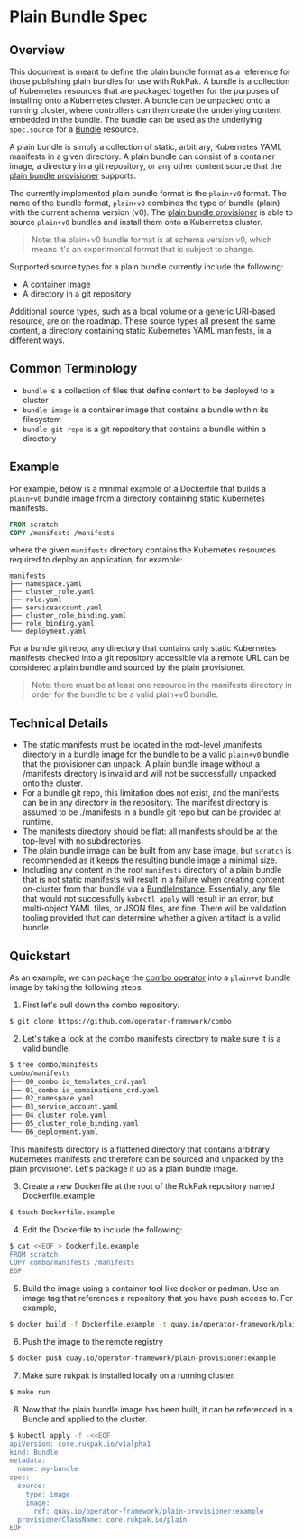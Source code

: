 # Plain Bundle Spec

## Overview

This document is meant to define the plain bundle format as a reference for those publishing plain bundles for use with
RukPak. A bundle is a collection of Kubernetes resources that are packaged together for the purposes of installing onto
a Kubernetes cluster. A bundle can be unpacked onto a running cluster, where controllers can then create the underlying
content embedded in the bundle. The bundle can be used as the underlying `spec.source` for
a [Bundle](https://github.com/operator-framework/rukpak#bundle) resource.

A plain bundle is simply a collection of static, arbitrary, Kubernetes YAML manifests in a given directory. A plain
bundle can consist of a container image, a directory in a git repository, or any other content source that
the [plain bundle provisioner](https://github.com/operator-framework/rukpak/blob/main/internal/provisioner/plain/README.md)
supports.

The currently implemented plain bundle format is the `plain+v0` format. The name of the bundle format, `plain+v0`
combines the type of bundle (plain) with the current schema version (v0).
The [plain bundle provisioner](https://github.com/operator-framework/rukpak/blob/main/internal/provisioner/plain/README.md)
is able to source `plain+v0` bundles and install them onto a Kubernetes cluster.

> Note: the plain+v0 bundle format is at schema version v0, which means it's an experimental format that is subject
> to change.

Supported source types for a plain bundle currently include the following:

* A container image
* A directory in a git repository

Additional source types, such as a local volume or a generic URI-based resource, are on the roadmap. These source types
all present the same content, a directory containing static Kubernetes YAML manifests, in a different ways.

## Common Terminology

* `bundle` is a collection of files that define content to be deployed to a cluster
* `bundle image` is a container image that contains a bundle within its filesystem
* `bundle git repo` is a git repository that contains a bundle within a directory

## Example

For example, below is a minimal example of a Dockerfile that builds a `plain+v0` bundle image from a directory
containing static Kubernetes manifests.

```dockerfile
FROM scratch
COPY /manifests /manifests
```

where the given `manifests` directory contains the Kubernetes resources required to deploy an application, for example:

```
manifests
├── namespace.yaml
├── cluster_role.yaml
├── role.yaml
├── serviceaccount.yaml
├── cluster_role_binding.yaml
├── role_binding.yaml
└── deployment.yaml
```

For a bundle git repo, any directory that contains only static Kubernetes manifests checked into a git repository
accessible via a remote URL can be considered a plain bundle and sourced by the plain provisioner.

> Note: there must be at least one resource in the manifests directory in order for the bundle to be a valid
> plain+v0 bundle.

## Technical Details

* The static manifests must be located in the root-level /manifests directory in a bundle image for the bundle to be a
  valid `plain+v0` bundle that the provisioner can unpack. A plain bundle image without a /manifests directory is
  invalid and will not be successfully unpacked onto the cluster.
* For a bundle git repo, this limitation does not exist, and the manifests can be in any directory in the repository.
  The manifest directory is assumed to be ./manifests in a bundle git repo but can be provided at runtime.
* The manifests directory should be flat: all manifests should be at the top-level with no subdirectories.
* The plain bundle image can be built from any base image, but `scratch` is recommended as it keeps the resulting bundle
  image a minimal size.
* Including any content in the root `manifests` directory of a plain bundle that is not static manifests will result in
  a failure when creating content on-cluster from that bundle via
  a [BundleInstance](https://github.com/operator-framework/rukpak#bundleinstance). Essentially, any file that would not
  successfully `kubectl apply` will result in an error, but multi-object YAML files, or JSON files, are fine. There will
  be validation tooling provided that can determine whether a given artifact is a valid bundle.

## Quickstart

As an example, we can package the [combo operator](https://github.com/operator-framework/combo) into a `plain+v0` bundle
image by taking the following steps:

1. First let's pull down the combo repository.

```bash
$ git clone https://github.com/operator-framework/combo
```

2. Let's take a look at the combo manifests directory to make sure it is a valid bundle.

```bash
$ tree combo/manifests
combo/manifests
├── 00_combo.io_templates_crd.yaml
├── 01_combo.io_combinations_crd.yaml
├── 02_namespace.yaml
├── 03_service_account.yaml
├── 04_cluster_role.yaml
├── 05_cluster_role_binding.yaml
└── 06_deployment.yaml
```

This manifests directory is a flattened directory that contains arbitrary Kubernetes manifests and therefore can be
sourced and unpacked by the plain provisioner. Let's package it up as a plain bundle image.

3. Create a new Dockerfile at the root of the RukPak repository named Dockerfile.example

```bash
$ touch Dockerfile.example
```

4. Edit the Dockerfile to include the following:

```bash
$ cat <<EOF > Dockerfile.example
FROM scratch
COPY combo/manifests /manifests
EOF
```

5. Build the image using a container tool like docker or podman. Use an image tag that references a repository that you
   have push access to. For example,

```bash
$ docker build -f Dockerfile.example -t quay.io/operator-framework/plain-provisioner:example .
```

6. Push the image to the remote registry

```bash
$ docker push quay.io/operator-framework/plain-provisioner:example
```

7. Make sure rukpak is installed locally on a running cluster.

```bash
$ make run
```

8. Now that the plain bundle image has been built, it can be referenced in a Bundle and applied to the cluster.

```bash
$ kubectl apply -f -<<EOF
apiVersion: core.rukpak.io/v1alpha1
kind: Bundle
metadata:
  name: my-bundle
spec:
  source:
    type: image
    image:
      ref: quay.io/operator-framework/plain-provisioner:example
  provisionerClassName: core.rukpak.io/plain
EOF
```